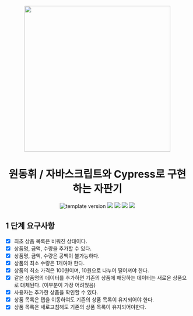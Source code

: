 <p align="middle" >
  <img src="https://nextstep-storage.s3.ap-northeast-2.amazonaws.com/536baaa17ed346bb851cc9f663edb069" width="400">
</p>
  <h1 align="middle">원동휘 / 자바스크립트와 Cypress로 구현하는 자판기</h1>
  <p align="middle">
    <img src="https://img.shields.io/badge/version-1.0.0-blue?style=flat-square" alt="template version"/>
    <img src="https://img.shields.io/badge/language-html-red.svg?style=flat-square"/>
    <img src="https://img.shields.io/badge/language-css-blue.svg?style=flat-square"/>
    <img src="https://img.shields.io/badge/language-js-yellow.svg?style=flat-square"/>
    <img src="https://img.shields.io/badge/license-MIT-brightgreen.svg?style=flat-square"/>
  </p>

## 1 단계 요구사항

- [x] 최초 상품 목록은 비워진 상태이다.
- [x] 상품명, 금액, 수량을 추가할 수 있다.
- [x] 상품명, 금액, 수량은 공백이 불가능하다.
- [x] 상품의 최소 수량은 1개여야 한다.
- [x] 상품의 최소 가격은 100원이며, 10원으로 나누어 떨어져야 한다.
- [x] 같은 상품명의 데이터를 추가하면 기존의 상품에 해당하는 데이터는 새로운 상품으로 대체된다. (이부분이 가장 어려웠음)
- [x] 사용자는 추가한 상품을 확인할 수 있다.
- [x] 상품 목록은 탭을 이동하여도 기존의 상품 목록이 유지되어야 한다.
- [x] 상품 목록은 새로고침해도 기존의 상품 목록이 유지되어야한다.
